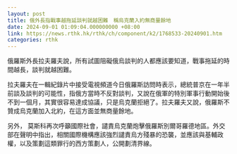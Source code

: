 ```yaml
---
layout: post
title: 俄外長指戰事越拖延談判就越困難　稱烏克蘭入約無商量餘地
date: 2024-09-01 01:09:04.000000000 +08:00
link: https://news.rthk.hk/rthk/ch/component/k2/1768533-20240901.htm
categories: rthk
---
```


俄羅斯外長拉夫羅夫說，所有試圖阻礙俄烏談判的人都應該要知道，戰事拖延的時間越長，談判就越困難。

拉夫羅夫在一輯紀錄片中接受電視頻道今日俄羅斯訪問時表示，總統普京在一年半前談及談判的可能性，指俄方當時不反對談判，又說在俄軍的特別軍事行動開始後不到一個月，其實很容易達成協議，只是烏克蘭拒絕了。拉夫羅夫又說，俄羅斯不贊成烏克蘭加入北約，在這方面並無商量餘地。

另外， 莫斯科再次呼籲國際社會，譴責烏克蘭炮擊俄羅斯別爾哥羅德地區。外交部在聲明中指出，相關國際機構應該強烈譴責烏方殘暴的恐襲，並應該與基輔政權，以及策劃這類罪行的西方策劃人，公開劃清界線。
